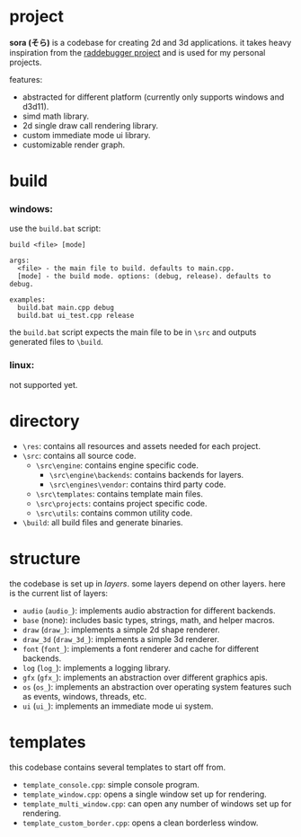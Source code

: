 # project
**sora (そら)** is a codebase for creating 2d and 3d applications. 
it takes heavy inspiration from the [raddebugger project](https://github.com/EpicGamesExt/raddebugger) and is used for my personal projects.

features:
- abstracted for different platform (currently only supports windows and d3d11).
- simd math library.
- 2d single draw call rendering library.
- custom immediate mode ui library. 
- customizable render graph.

# build

### windows:
use the `build.bat` script:
```
build <file> [mode]

args:
  <file> - the main file to build. defaults to main.cpp.
  [mode] - the build mode. options: (debug, release). defaults to debug.
  
examples:
  build.bat main.cpp debug
  build.bat ui_test.cpp release
```
the `build.bat` script expects the main file to be in `\src` and outputs generated files to `\build`.


### linux:

not supported yet.


# directory
- `\res`: contains all resources and assets needed for each project.
- `\src`: contains all source code.
	- `\src\engine`: contains engine specific code.
		- `\src\engine\backends`: contains backends for layers.
		- `\src\engines\vendor`: contains third party code.
	- `\src\templates`: contains template main files.
	- `\src\projects`: contains project specific code.
	- `\src\utils`: contains common utility code.
- `\build`: all build files and generate binaries.

# structure
the codebase is set up in *layers*. some layers depend on other layers.
here is the current list of layers:
- `audio` (`audio_`): implements audio abstraction for different backends.
- `base` (none): includes basic types, strings, math, and helper macros.
- `draw` (`draw_`): implements a simple 2d shape renderer.
- `draw_3d` (`draw_3d_`): implements a simple 3d renderer.
- `font` (`font_`): implements a font renderer and cache for different backends.
- `log` (`log_`): implements a logging library.
- `gfx` (`gfx_`): implements an abstraction over different graphics apis.
- `os` (`os_`): implements an abstraction over operating system features such as events, windows, threads, etc.
- `ui` (`ui_`): implements an immediate mode ui system.


# templates

this codebase contains several templates to start off from.

- `template_console.cpp`: simple console program.
- `template_window.cpp`: opens a single window set up for rendering.
- `template_multi_window.cpp`: can open any number of windows set up for rendering.
- `template_custom_border.cpp`: opens a clean borderless window.